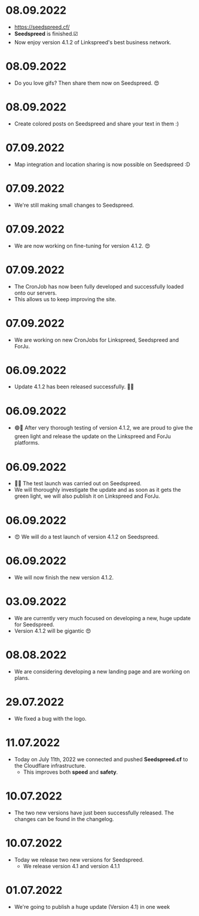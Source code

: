 # 08.09.2022
 - https://seedspreed.cf/
 - **Seedspreed** is finished.☑️
 - Now enjoy version 4.1.2 of Linkspreed's best business network.

# 08.09.2022
 - Do you love gifs? Then share them now on Seedspreed. 😍

# 08.09.2022
 - Create colored posts on Seedspreed and share your text in them :)

# 07.09.2022
 - Map integration and location sharing is now possible on Seedspreed :D

# 07.09.2022
 - We're still making small changes to Seedspreed.

# 07.09.2022
 - We are now working on fine-tuning for version 4.1.2. 😍

# 07.09.2022
- The CronJob has now been fully developed and successfully loaded onto our servers.
- This allows us to keep improving the site.

# 07.09.2022
 - We are working on new CronJobs for Linkspreed, Seedspreed and ForJu.

# 06.09.2022
 - Update 4.1.2 has been released successfully. 🥳😍

# 06.09.2022
 - 🟢🚀 After very thorough testing of version 4.1.2, we are proud to give the green light and release the update on the Linkspreed and ForJu platforms.

# 06.09.2022
 - 🥳🥳 The test launch was carried out on Seedspreed.  
 - We will thoroughly investigate the update and as soon as it gets the green light, we will also publish it on Linkspreed and ForJu.

# 06.09.2022
 - 😍 We will do a test launch of version 4.1.2 on Seedspreed.

# 06.09.2022
 - We will now finish the new version 4.1.2.

# 03.09.2022
 - We are currently very much focused on developing a new, huge update for Seedspreed.  
 - Version 4.1.2 will be gigantic 😍

# 08.08.2022
  - We are considering developing a new landing page and are working on plans.

# 29.07.2022
  - We fixed a bug with the logo.

# 11.07.2022
  - Today on July 11th, 2022 we connected and pushed **Seedspreed.cf** to the Cloudflare infrastructure.
     - This improves both **speed** and **safety**.

# 10.07.2022
 - The two new versions have just been successfully released. The changes can be found in the changelog.

# 10.07.2022
 - Today we release two new versions for Seedspreed.
   - We release version 4.1 and version 4.1.1

# 01.07.2022
 - We're going to publish a huge update (Version 4.1) in one week

